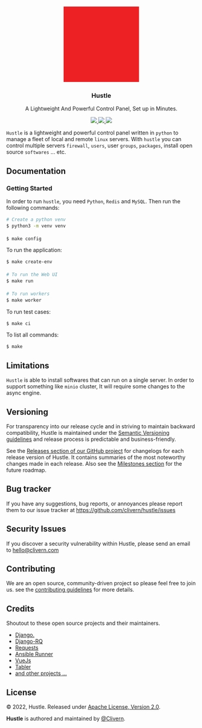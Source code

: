 <br/>
<br/>
<br/>
<p align="center">
    <img alt="Hustle Logo" src="/assets/img/logo.png" width="200" />
    <h3 align="center">Hustle</h3>
    <p align="center">A Lightweight And Powerful Control Panel, Set up in Minutes.</p>
    <p align="center">
        <a href="https://github.com/Clivern/Hustle/actions/workflows/api.yml">
            <img src="https://github.com/Clivern/Hustle/actions/workflows/api.yml/badge.svg"/>
        </a>
        <a href="https://github.com/Clivern/Hustle/releases">
            <img src="https://img.shields.io/badge/Version-0.1.0-red.svg">
        </a>
        <a href="https://github.com/Clivern/Hustle/blob/master/LICENSE">
            <img src="https://img.shields.io/badge/LICENSE-Apache_2-cyan.svg">
        </a>
    </p>
</p>

`Hustle` is a lightweight and powerful control panel written in `python` to manage a fleet of local and remote `linux` servers. With `hustle` you can control multiple servers `firewall`, `users`, user `groups`, `packages`, install open source `softwares` ... etc.


## Documentation

### Getting Started

In order to run `hustle`, you need `Python`, `Redis` and `MySQL`. Then run the following commands:

```zsh
# Create a python venv
$ python3 -m venv venv

$ make config
```

To run the application:

```zsh
$ make create-env

# To run the Web UI
$ make run

# To run workers
$ make worker
```

To run test cases:

```zsh
$ make ci
```

To list all commands:

```zsh
$ make
```


## Limitations

`Hustle` is able to install softwares that can run on a single server. In order to support something like `minio` cluster, It will require some changes to the async engine.


## Versioning

For transparency into our release cycle and in striving to maintain backward compatibility, Hustle is maintained under the [Semantic Versioning guidelines](https://semver.org/) and release process is predictable and business-friendly.

See the [Releases section of our GitHub project](https://github.com/clivern/hustle/releases) for changelogs for each release version of Hustle. It contains summaries of the most noteworthy changes made in each release. Also see the [Milestones section](https://github.com/clivern/hustle/milestones) for the future roadmap.


## Bug tracker

If you have any suggestions, bug reports, or annoyances please report them to our issue tracker at https://github.com/clivern/hustle/issues


## Security Issues

If you discover a security vulnerability within Hustle, please send an email to [hello@clivern.com](mailto:hello@clivern.com)


## Contributing

We are an open source, community-driven project so please feel free to join us. see the [contributing guidelines](CONTRIBUTING.md) for more details.


## Credits

Shoutout to these open source projects and their maintainers.

- [Django.](https://www.djangoproject.com/)
- [Django-RQ](https://github.com/rq/django-rq)
- [Requests](https://github.com/psf/requests)
- [Ansible Runner](https://github.com/ansible/ansible-runner)
- [VueJs](https://github.com/vuejs/vue)
- [Tabler](https://github.com/tabler/tabler)
- [and other projects ...](requirements.txt)


## License

© 2022, Hustle. Released under [Apache License, Version 2.0](https://www.apache.org/licenses/LICENSE-2.0).

**Hustle** is authored and maintained by [@Clivern](https://github.com/clivern).

